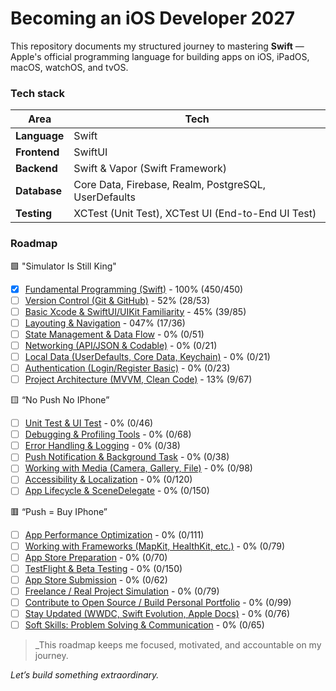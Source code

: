 # Becoming an iOS Developer 2027

This repository documents my structured journey to mastering **Swift** — Apple's official programming language for building apps on iOS, iPadOS, macOS, watchOS, and tvOS.

### Tech stack

| **Area**      | **Tech**                                              |
|---------------|-------------------------------------------------------|
| **Language**  | Swift                                                 |
| **Frontend**  | SwiftUI                                               |
| **Backend**   | Swift & Vapor (Swift Framework)                       |
| **Database**  | Core Data, Firebase, Realm, PostgreSQL, UserDefaults  |
| **Testing**   | XCTest (Unit Test), XCTest UI (End-to-End UI Test)    |

### Roadmap

🟩 "Simulator Is Still King"
- [x] [Fundamental Programming (Swift)](./Road/SwiftFundamental/README.md) - 100% (450/450)
- [ ] [Version Control (Git & GitHub)](./Road/VersionControl/README.md) - 52% (28/53)
- [ ] [Basic Xcode & SwiftUI/UIKit Familiarity](./Road/XCodeSwiftUIKIT/README.md) - 45% (39/85)
- [ ] [Layouting & Navigation](./Road/LayoutingNavigation/README.md) - 047% (17/36)
- [ ] [State Management & Data Flow](./Road/StateManagementDataFlow/README.md) - 0% (0/51)
- [ ] [Networking (API/JSON & Codable)](./Road/Networking/README.md) - 0% (0/21)
- [ ] [Local Data (UserDefaults, Core Data, Keychain)](./Road/LocalData/README.md) - 0% (0/21)
- [ ] [Authentication (Login/Register Basic)](./Road/Authentication/README.md) - 0% (0/23)
- [ ] [Project Architecture (MVVM, Clean Code)](./Road/ProjectArchitecture/README.md) - 13% (9/67)

🟨 “No Push No IPhone”
- [ ] [Unit Test & UI Test](./Road/Test/README.md) - 0% (0/46)
- [ ] [Debugging & Profiling Tools](./Road/DebuggingProfilingTools/README.md) - 0% (0/68)
- [ ] [Error Handling & Logging](./Road/ErrorHandlingLogging/README.md) - 0% (0/38)
- [ ] [Push Notification & Background Task](./Road/ErrorHandlingLogging/README.md) - 0% (0/38)
- [ ] [Working with Media (Camera, Gallery, File)](./Road/WorkingWithMedia/README.md) - 0% (0/98)
- [ ] [Accessibility & Localization](./Road/AccessibilityLocalization/README.md) - 0% (0/120)
- [ ] [App Lifecycle & SceneDelegate](./Road/AppLifecycleSceneDelegate/README.md) - 0% (0/150)

🟥 “Push = Buy IPhone”
- [ ] [App Performance Optimization](./Road/Empty/README.md) - 0% (0/111)
- [ ] [Working with Frameworks (MapKit, HealthKit, etc.)](./Road/Empty/README.md) - 0% (0/79)
- [ ] [App Store Preparation](./Road/Empty/README.md) - 0% (0/70)
- [ ] [TestFlight & Beta Testing](./Road/Empty/README.md) - 0% (0/150)
- [ ] [App Store Submission](./Road/Empty/README.md) - 0% (0/62)
- [ ] [Freelance / Real Project Simulation](./Road/Empty/README.md) - 0% (0/79)
- [ ] [Contribute to Open Source / Build Personal Portfolio](./Road/Empty/README.md) - 0% (0/99)
- [ ] [Stay Updated (WWDC, Swift Evolution, Apple Docs)](./Road/Empty/README.md) - 0% (0/76)
- [ ] [Soft Skills: Problem Solving & Communication](./Road/Empty/README.md) - 0% (0/65)

> _This roadmap keeps me focused, motivated, and accountable on my journey.

_Let’s build something extraordinary._